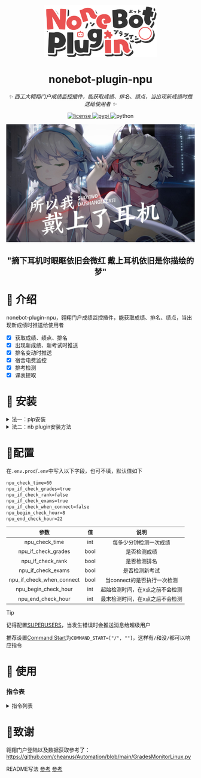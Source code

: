 <!-- markdownlint-disable MD033 MD036 MD041 -->

<div align="center">

<a href="https://v2.nonebot.dev/store">
    <img src="./images/NoneBotPlugin.svg" width="300" alt="logo">
</a>

# nonebot-plugin-npu

_✨ 西工大翱翔门户成绩监控插件，能获取成绩、排名、绩点，当出现新成绩时推送给使用者 ✨_

</div>

<p align="center">
  <a href="https://github.com/qllokirin/nonebot-plugin-npu/blob/master/LICENSE">
    <img src="https://img.shields.io/github/license/qllokirin/nonebot-plugin-npu.svg" alt="license">
  </a>
  <a href="https://pypi.python.org/pypi/nonebot-plugin-npu">
    <img src="https://img.shields.io/pypi/v/nonebot-plugin-npu.svg" alt="pypi">
  </a>
  <img src="https://img.shields.io/badge/python-3.9+-blue.svg" alt="python">
</p>
<p align="center">
  <a href="https://www.bilibili.com/video/BV1ga411T7mv">
    <img src="images/headset.jpg" alt="【洛天依原创】所以我戴上了耳机【COP投稿十周年】">
  </a>
</p>
<h2 align="center">"摘下耳机时眼眶依旧会微红
戴上耳机依旧是你描绘的梦"
</h2>

# 📖 介绍

nonebot-plugin-npu，翱翔门户成绩监控插件，能获取成绩、排名、绩点，当出现新成绩时推送给使用者

- [x] 获取成绩、绩点、排名
- [x] 出现新成绩、新考试时推送
- [x] 排名变动时推送
- [x] 宿舍电费监控
- [x] 排考检测
- [x] 课表提取

# 🔔 安装

<details>
<summary>法一：pip安装</summary>

* 1.激活python环境

  ```
  .\.venv\Scripts\activate   				(Windows)
  source \.venv\Scripts\activate			(Ubuntu)
  ```

* 2.安装

  ```
  pip install nonebot-plugin-npu
  ```
  
* 3.安装wkhtmltopdf

  ```
  打开https://wkhtmltopdf.org/downloads.html安装
  ```
  

打开 nonebot2 项目根目录下的 `pyproject.toml` 文件, 在 `[tool.nonebot]` 部分追加写入

```
plugins = ["nonebot-plugin-apscheduler", "nonebot-plugin-waiter", "nonebot-plugin-npu"]
```

</details>

<details>
<summary>法二：nb plugin安装方法</summary>

......

</details>

# 📣配置

在`.env.prod`/`.env`中写入以下字段，也可不填，默认值如下

```
npu_check_time=60
npu_if_check_grades=true
npu_if_check_rank=false
npu_if_check_exams=true
npu_if_check_when_connect=false
npu_begin_check_hour=8
npu_end_check_hour=22
```

|        参数         |  值  |          说明          |
| :-----------------: | :--: | :--------------------: |
|   npu_check_time    | int  | 每多少分钟检测一次成绩 |
| npu_if_check_grades | bool |      是否检测成绩      |
|  npu_if_check_rank  | bool |      是否检测排名      |
| npu_if_check_exams  | bool |     是否检测新考试     |
| npu_if_check_when_connect  | bool |     当connect的是否执行一次检测     |
| npu_begin_check_hour | int | 起始检测时间，在x点之前不会检测 |
| npu_end_check_hour | int | 最末检测时间，在x点之后不会检测 |

> [!TIP]
>
> 记得配置[SUPERUSERS](https://nonebot.dev/docs/appendices/config#superusers)，当发生错误时会推送消息给超级用户
>
> 推荐设置[Command Start](https://nonebot.dev/docs/appendices/config#command-start-%E5%92%8C-command-separator)为`COMMAND_START=["/", ""]`，这样有`/`和没`/`都可以响应指令

# 🎉 使用

### 指令表

<details>
<summary>指令列表</summary>

|         指令          |   范围    |                           说明                           |           示例           |
| :-------------------: | :-------: | :------------------------------------------------------: | :----------------------: |
|       **/翱翔**       | 私聊/艾特 |                       登陆翱翔门户                       |   ![](images/翱翔.png)   |
|       /翱翔成绩       | 私聊/艾特 |                     获取本学期的成绩                     | ![](images/翱翔成绩.png) |
|       /翱翔排名       | 私聊/艾特 |                       获取排名信息                       |     ![](images/翱翔排名.png)     |
|       /翱翔考试       | 私聊/艾特 |                   获取未结束的考试信息                   |     ![](images/翱翔考试.png)     |
|       /翱翔课表       | 私聊/艾特 |           获取课表（需要搭配wake up软件使用）            |     ![](images/翱翔课表.png)     |
| /翱翔退出登陆（登录） | 私聊/艾特 |                         退出登陆                         |     ![](images/翱翔退出登陆.png)     |
|     /翱翔全部成绩     | 私聊/艾特 |                       获取全部成绩                       |     ![](images/翱翔全部成绩.png)     |
|     /翱翔全部考试     | 私聊/艾特 |                     获取全部考试信息                     |     ![](images/翱翔全部考试.png)     |
|  /翱翔加权百分制成绩  | 私聊/艾特 |                    计算加权百分制成绩                    |     ![](images/翱翔加权百分制成绩.png)     |
|     /翱翔电费绑定     | 私聊/艾特 | 绑定宿舍，当电费小于25时会推送消息，每天中午12点检测一次 |     ![](images/翱翔电费绑定.png)     |
|     /翱翔电费查询     | 私聊/艾特 |                       查询当前电费                       |     ![](images/翱翔电费查询.png)     |
|     /翱翔电费解绑     | 私聊/艾特 |                       解除宿舍绑定                       |     ![](images/翱翔电费解绑.png)     |

</details>

# 🤩致谢

翱翔门户登陆以及数据获取参考了：https://github.com/cheanus/Automation/blob/main/GradesMonitorLinux.py

README写法 [参考](https://github.com/A-kirami/nonebot-plugin-template/blob/master/README.md) [参考](https://github.com/WJZ-P/LiteLoaderQQNT-Echo-Message/blob/main/README.md)
